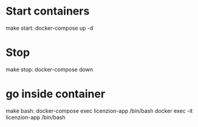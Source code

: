 # Start containers
make start:
    docker-compose up -d

# Stop
make stop:
    docker-compose down

# go inside container
make bash:
    docker-compose exec licenzion-app /bin/bash
    docker exec -it licenzion-app /bin/bash
